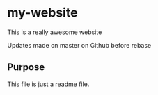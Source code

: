 # my-website

This is a really awesome website

Updates made on master on Github before rebase

## Purpose

This file is just a readme file.
